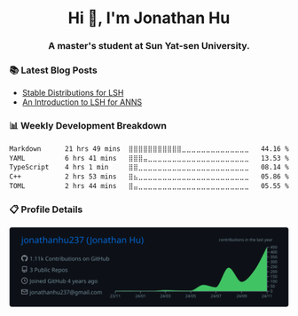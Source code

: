 <h1 align="center">Hi 👋, I'm Jonathan Hu</h1>
<h3 align="center">A master's student at Sun Yat-sen University.</h3>

<h3> 📚 Latest Blog Posts </h3> 

<!-- BLOG-POST-LIST:START -->
- [Stable Distributions for LSH](https://jonathanhu.tech/posts/stable-distributions-for-lsh/)
- [An Introduction to LSH for ANNS](https://jonathanhu.tech/posts/an-introduction-to-lsh-for-anns/)
<!-- BLOG-POST-LIST:END -->

<h3> 📊 Weekly Development Breakdown </h3>

<!--START_SECTION:waka-->

```txt
Markdown      21 hrs 49 mins  ⣿⣿⣿⣿⣿⣿⣿⣿⣿⣿⣿⣀⣀⣀⣀⣀⣀⣀⣀⣀⣀⣀⣀⣀⣀   44.16 %
YAML          6 hrs 41 mins   ⣿⣿⣿⣤⣀⣀⣀⣀⣀⣀⣀⣀⣀⣀⣀⣀⣀⣀⣀⣀⣀⣀⣀⣀⣀   13.53 %
TypeScript    4 hrs 1 min     ⣿⣿⣀⣀⣀⣀⣀⣀⣀⣀⣀⣀⣀⣀⣀⣀⣀⣀⣀⣀⣀⣀⣀⣀⣀   08.14 %
C++           2 hrs 53 mins   ⣿⣦⣀⣀⣀⣀⣀⣀⣀⣀⣀⣀⣀⣀⣀⣀⣀⣀⣀⣀⣀⣀⣀⣀⣀   05.86 %
TOML          2 hrs 44 mins   ⣿⣤⣀⣀⣀⣀⣀⣀⣀⣀⣀⣀⣀⣀⣀⣀⣀⣀⣀⣀⣀⣀⣀⣀⣀   05.55 %
```

<!--END_SECTION:waka-->

<h3> 📋 Profile Details </h3>

<div align="center">
  <img src="./profile-summary-card-output/github_dark/0-profile-details.svg" alt="Description">
</div>